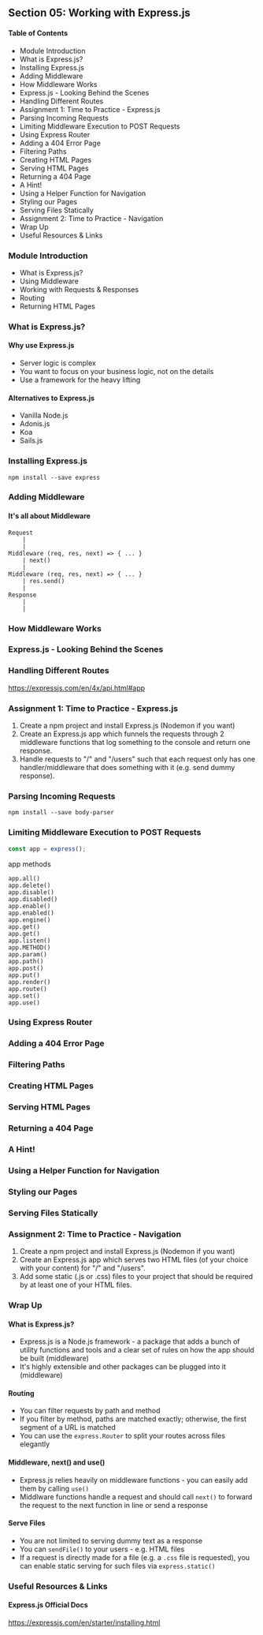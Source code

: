 ## Section 05: Working with Express.js

#### Table of Contents

- Module Introduction
- What is Express.js?
- Installing Express.js
- Adding Middleware
- How Middleware Works
- Express.js - Looking Behind the Scenes
- Handling Different Routes
- Assignment 1: Time to Practice - Express.js
- Parsing Incoming Requests
- Limiting Middleware Execution to POST Requests
- Using Express Router
- Adding a 404 Error Page
- Filtering Paths
- Creating HTML Pages
- Serving HTML Pages
- Returning a 404 Page
- A Hint!
- Using a Helper Function for Navigation
- Styling our Pages
- Serving Files Statically
- Assignment 2: Time to Practice - Navigation
- Wrap Up
- Useful Resources & Links

### Module Introduction

- What is Express.js?
- Using Middleware
- Working with Requests & Responses
- Routing
- Returning HTML Pages

### What is Express.js?

#### Why use Express.js

- Server logic is complex
- You want to focus on your business logic, not on the details
- Use a framework for the heavy lifting

#### Alternatives to Express.js

- Vanilla Node.js
- Adonis.js
- Koa
- Sails.js

### Installing Express.js

```
npm install --save express
```

### Adding Middleware

#### It's all about Middleware

```
Request
    |
    |
Middleware (req, res, next) => { ... }
    | next()
    |
Middleware (req, res, next) => { ... }
    | res.send()
    |
Response
    |
    |
```

### How Middleware Works

### Express.js - Looking Behind the Scenes

### Handling Different Routes

https://expressjs.com/en/4x/api.html#app

### Assignment 1: Time to Practice - Express.js

1. Create a npm project and install Express.js (Nodemon if you want)
2. Create an Express.js app which funnels the requests through 2 middleware
   functions that log something to the console and return one response.
3. Handle requests to "/" and "/users" such that each request only has one
   handler/middleware that does something with it (e.g. send dummy response).

### Parsing Incoming Requests

```
npm install --save body-parser
```

### Limiting Middleware Execution to POST Requests

```js
const app = express();
```

app methods

```
app.all()
app.delete()
app.disable()
app.disabled()
app.enable()
app.enabled()
app.engine()
app.get()
app.get()
app.listen()
app.METHOD()
app.param()
app.path()
app.post()
app.put()
app.render()
app.route()
app.set()
app.use()
```

### Using Express Router

### Adding a 404 Error Page

### Filtering Paths

### Creating HTML Pages

### Serving HTML Pages

### Returning a 404 Page

### A Hint!

### Using a Helper Function for Navigation

### Styling our Pages

### Serving Files Statically

### Assignment 2: Time to Practice - Navigation

1. Create a npm project and install Express.js (Nodemon if you want)
2. Create an Express.js app which serves two HTML files (of your choice with
   your content) for "/" and "/users".
3. Add some static (.js or .css) files to your project that should be required
   by at least one of your HTML files.

### Wrap Up

#### What is Express.js?

- Express.js is a Node.js framework - a package that adds a bunch of utility
  functions and tools and a clear set of rules on how the app should be built
  (middleware)
- It's highly extensible and other packages can be plugged into it (middleware)

#### Routing

- You can filter requests by path and method
- If you filter by method, paths are matched exactly; otherwise, the first
  segment of a URL is matched
- You can use the `express.Router` to split your routes across files elegantly

#### Middleware, next() and use()

- Express.js relies heavily on middleware functions - you can easily add them by
  calling `use()`
- Middlware functions handle a request and should call `next()` to forward the
  request to the next function in line or send a response

#### Serve Files

- You are not limited to serving dummy text as a response
- You can `sendFile()` to your users - e.g. HTML files
- If a request is directly made for a file (e.g. a `.css` file is requested),
  you can enable static serving for such files via `express.static()`

### Useful Resources & Links

#### Express.js Official Docs

https://expressjs.com/en/starter/installing.html
